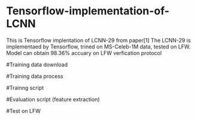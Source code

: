 # Tensorflow-implementation-of-LCNN
This is Tensorflow implentation of LCNN-29 from paper[1]
The LCNN-29 is implementaed by Tensorflow, trined on MS-Celeb-1M data, tested on LFW.
Model can obtain 98.36% accuary on LFW verfication protocol

#Training data download

#Training data process

#Trainng script

#Evaluation script (feature extraction)

#Test on LFW
